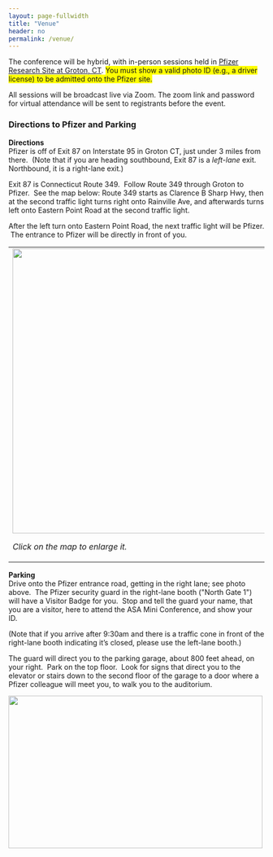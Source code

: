 ```yaml
---
layout: page-fullwidth
title: "Venue"
header: no
permalink: /venue/
---
```


The conference will be hybrid, with in-person sessions held in [Pfizer Research Site at Groton, CT](https://www.pfizer.com/groton-connecticut). <span style="background-color:#FFFF00;">You must show a valid photo ID (e.g., a driver license) to be admitted onto the Pfizer site.</span> 

All sessions will be broadcast live via Zoom. The zoom link and password for virtual attendance will be sent to registrants before the event.

### Directions to Pfizer and Parking

<b>Directions</b><br>
Pfizer is off of Exit 87 on Interstate 95 in Groton CT, just under 3 miles from there.  (Note that if you are heading southbound, Exit 87 is a <i>left-lane</i> exit.  Northbound, it is a right-lane exit.)

Exit 87 is Connecticut Route 349.  Follow Route 349 through Groton to Pfizer.  See the map below: Route 349 starts as Clarence B Sharp Hwy, then at the second traffic light turns right onto Rainville Ave, and afterwards turns left onto Eastern Point Road at the second traffic light.  

After the left turn onto Eastern Point Road, the next traffic light will be Pfizer.  The entrance to Pfizer will be directly in front of you. 

<div><table>
<tr>
<td width="55%" valign="center">
<a href="https://asa-ct.github.io/miniconf2023/docs/1)-pinkmap.PNG" _new  style="text-decoration:none" target="_blank"><img src="https://asa-ct.github.io/miniconf2023/docs/1)-pinkmap.PNG"  width=540 height=560><p><i>Click on the map to enlarge it.</i></p> 
</td>
<td valign="center">
<img src="https://asa-ct.github.io/miniconf2023/docs/2)-NorthGate.PNG" width=500 height=300>
</td>
</tr>
</table>
</div>

<b>Parking</b><br>
Drive onto the Pfizer entrance road, getting in the right lane; see photo above.  The Pfizer security guard in the right-lane booth ("North Gate 1") will have a Visitor Badge for you.  Stop and tell the guard your name, that you are a visitor, here to attend the ASA Mini Conference, and show your ID.  

(Note that if you arrive after 9:30am and there is a traffic cone in front of the right-lane booth indicating it’s closed, please use the left-lane booth.)

The guard will direct you to the parking garage, about 800 feet ahead, on your right.  Park on the top floor.  Look for signs that direct you to the elevator or stairs down to the second floor of the garage to a door where a Pfizer colleague will meet you, to walk you to the auditorium.

<img src="https://asa-ct.github.io/miniconf2023/docs/3)-garage.PNG"  width=500 height=300>
